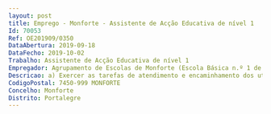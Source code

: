 ```yaml
--- 
layout: post
title: Emprego - Monforte - Assistente de Acção Educativa de nível 1
Id: 70053
Ref: OE201909/0350
DataAbertura: 2019-09-18
DataFecho: 2019-10-02
Trabalho: Assistente de Acção Educativa de nível 1
Empregador: Agrupamento de Escolas de Monforte (Escola Básica n.º 1 de Monforte - Sede)
Descricao: a) Exercer as tarefas de atendimento e encaminhamento dos utilizadores das escolas e controlar as entradas e saídas da escolab) prestar informações, utilizar equipamentos de comunicaçãoc) Providenciar a limpeza, arrumação ,conservação e boa utilização das instalações.
CodigoPostal: 7450-999 MONFORTE
Concelho: Monforte
Distrito: Portalegre
--- 
```

